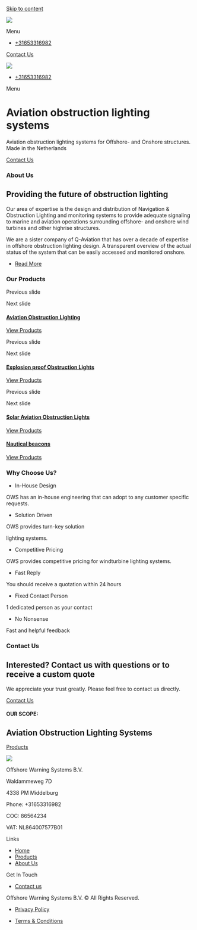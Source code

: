 [Skip to content](https://offshorewarningsystems.net/#content)

[![](https://offshorewarningsystems.net/wp-content/uploads/2023/05/OWS-LOGO-White-410x406-1.png)](https://offshorewarningsystems.net/)

Menu

- [+31653316982](tel:+31653316982)

[Contact Us](https://offshorewarningsystems.net/contact/)

[![](https://offshorewarningsystems.net/wp-content/uploads/2023/05/OWS-LOGO-White-410x406-1.png)](https://offshorewarningsystems.net/)

- [+31653316982](tel:+31653316982)

Menu

# Aviation obstruction lighting systems

Aviation obstruction lighting systems for Offshore- and Onshore structures. Made in the Netherlands

[Contact Us](https://offshorewarningsystems.net/contact/)

### About Us

## Providing the future of obstruction lighting

Our area of expertise is the design and distribution of Navigation & Obstruction Lighting and monitoring systems to provide adequate signaling to marine and aviation operations surrounding offshore- and onshore wind turbines and other highrise structures.

We are a sister company of Q-Aviation that has over a decade of expertise in offshore obstruction lighting design. A transparent overview of the actual status of the system that can be easily accessed and monitored onshore.

- [Read More](https://offshorewarningsystems.net/about/)

### Our Products

Previous slide

Next slide

#### [Aviation Obstruction Lighting](https://offshorewarningsystems.net/obstruction-lighting/)

[View Products](https://offshorewarningsystems.net/obstruction-lighting/)

Previous slide

Next slide

#### [Explosion proof Obstruction Lights](https://offshorewarningsystems.net/obstruction-lighting/explosion-proof-obstruction-lights/)

[View Products](https://offshorewarningsystems.net/obstruction-lighting/explosion-proof-obstruction-lights/)

Previous slide

Next slide

#### [Solar Aviation Obstruction Lights](https://offshorewarningsystems.net/obstruction-lighting/solar/)

[View Products](https://offshorewarningsystems.net/obstruction-lighting/solar/)

#### [Nautical beacons](https://offshorewarningsystems.net/obstruction-lighting/nautical-beacons/)

[View Products](https://offshorewarningsystems.net/obstruction-lighting/nautical-beacons/)

### Why Choose Us?

- In-House Design

OWS has an in-house engineering that can adopt to any customer specific requests.

- Solution Driven

OWS provides turn-key solution

lighting systems.

- Competitive Pricing

OWS provides competitive pricing for windturbine lighting systems.

- Fast Reply

You should receive a quotation within 24 hours

- Fixed Contact Person

1 dedicated person as your contact

- No Nonsense

Fast and helpful feedback

### Contact Us

## Interested? Contact us with questions or to receive a custom quote

We appreciate your trust greatly. Please feel free to contact us directly.

[Contact Us](https://offshorewarningsystems.net/contact/)

#### OUR SCOPE:

## Aviation Obstruction Lighting Systems

[Products](https://offshorewarningsystems.net/products/)

![](https://offshorewarningsystems.net/wp-content/uploads/2023/05/OWS-LOGO-White-410x406-1.png)

Offshore Warning Systems B.V.

Waldammeweg 7D

4338 PM Middelburg

Phone: +31653316982

COC: 86564234

VAT: NL864007577B01

Links

- [Home](https://offshorewarningsystems.net/)
- [Products](https://offshorewarningsystems.net/products/)
- [About Us](https://offshorewarningsystems.net/about/)

Get In Touch

- [Contact us](https://offshorewarningsystems.net/contact/)

Offshore Warning Systems B.V. © All Rights Reserved.

- [Privacy Policy](https://offshorewarningsystems.net/privacy-policy/)

- [Terms & Conditions](https://offshorewarningsystems.net/terms-conditions/)